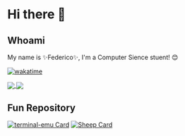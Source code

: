 # Hi there 👋

## Whoami

My name is ✨Federico✨, I'm a Computer Sience stuent! 😊

<!--
**Mitra98t/Mitra98t** is a ✨ _special_ ✨ repository because its `README.md` (this file) appears on your GitHub profile.

Here are some ideas to get you started:

- 🔭 I’m currently working on ...
- 🌱 I’m currently learning ...
- 👯 I’m looking to collaborate on ...
- 🤔 I’m looking for help with ...
- 💬 Ask me about ...
- 📫 How to reach me: ...
- 😄 Pronouns: ...
- ⚡ Fun fact: ...
-->

[![wakatime](https://wakatime.com/badge/user/a066da80-f2e0-402c-bda8-566c96e36484.svg)](https://wakatime.com/@a066da80-f2e0-402c-bda8-566c96e36484?style=social)

<a href="https://github.com/anuraghazra/github-readme-stats">
  <img align="center" src="https://github-readme-stats.vercel.app/api?username=Mitra98t&count_private=true&theme=onedark&show_icons=true&count_private=true&hide=issues" />
</a>
<a href="https://github.com/anuraghazra/convoychat">
  <img align="center" src="https://github-readme-stats.vercel.app/api/top-langs/?username=Mitra98t&theme=onedark" />
</a>

## Fun Repository

[![terminal-emu Card](https://github-readme-stats.vercel.app/api/pin/?username=Mitra98t&repo=terminal-emu&theme=onedark)](https://github.com/Mitra98t/terminal-emu)
[![Sheep Card](https://github-readme-stats.vercel.app/api/pin/?username=Mitra98t&repo=sheep&theme=onedark)](https://github.com/Mitra98t/Sheep)

<!--
## University

[![my-uni-dev Card](https://github-readme-stats.vercel.app/api/pin/?username=Mitra98t&repo=my-uni-dev)](https://github.com/Mitra98t/github-readme-stats)ù
-->
